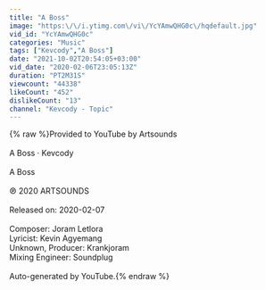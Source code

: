 ```yaml
---
title: "A Boss"
image: "https:\/\/i.ytimg.com\/vi\/YcYAmwQHG0c\/hqdefault.jpg"
vid_id: "YcYAmwQHG0c"
categories: "Music"
tags: ["Kevcody","A Boss"]
date: "2021-10-02T20:54:05+03:00"
vid_date: "2020-02-06T23:05:13Z"
duration: "PT2M31S"
viewcount: "44338"
likeCount: "452"
dislikeCount: "13"
channel: "Kevcody - Topic"
---
```

{% raw %}Provided to YouTube by Artsounds<br /><br />A Boss · Kevcody<br /><br />A Boss<br /><br />℗ 2020 ARTSOUNDS<br /><br />Released on: 2020-02-07<br /><br />Composer: Joram Letlora<br />Lyricist: Kevin Agyemang<br />Unknown, Producer: Krankjoram<br />Mixing  Engineer: Soundplug<br /><br />Auto-generated by YouTube.{% endraw %}
